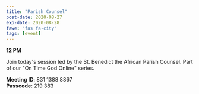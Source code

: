 ```yaml
---
title: "Parish Counsel"
post-date: 2020-08-27
exp-date: 2020-08-28
fawe: "fas fa-city"
tags: [event]
---
```

**12 PM**

Join today's session led by the St. Benedict the African Parish Counsel. Part of our "On Time God Online" series.

<p class="text-danger"><b>Meeting ID</b>: 831 1388 8867
<br>
<b>Passcode</b>: 219 383
</p>